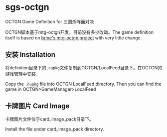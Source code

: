 sgs-octgn
=========

OCTGN Game Definition for 三国杀阵面对决

OCTGN脚本基于mtg-octgn开发。目前没有多少改动。The game definition itself is based on [brine's mtg-octgn project](https://github.com/brine/mtg-octgn) with very little change.

## 安装 Installation
将definition目录下的`.nupkg`文件复制到OCTGN/LocalFeed目录下。在OCTGN的游戏管理中安装。

Copy the `.nupkg` file into OCTGN LocalFeed directory. Then you can find the game in OCTGN>GameManager>LocalFeed

## 卡牌图片 Card Image
卡牌图片文件位于card_image_pack目录下。

Install the file under card_image_pack directory.

